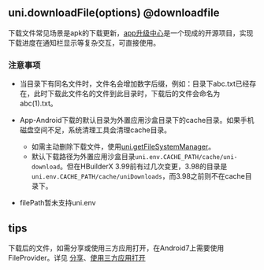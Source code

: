 ## uni.downloadFile(options) @downloadfile

<!-- UTSAPIJSON.downloadFile.description -->

下载文件常见场景是apk的下载更新，[app升级中心](https://doc.dcloud.net.cn/uniCloud/upgrade-center.html)是一个现成的开源项目，实现下载进度在通知栏显示等复杂交互，可直接使用。

<!-- UTSAPIJSON.downloadFile.param -->

### 注意事项

* 当目录下有同名文件时，文件名会增加数字后缀，例如：目录下abc.txt已经存在，此时下载此文件名的文件到此目录时，下载后的文件会命名为abc(1).txt。
* App-Android下载的默认目录为外置应用沙盒目录下的cache目录。如果手机磁盘空间不足，系统清理工具会清理cache目录。
	+ 如需主动删除下载文件，使用[uni.getFileSystemManager](get-file-system-manager.md)。
	+ 默认下载路径为外置应用沙盒目录`uni.env.CACHE_PATH/cache/uni-download`。但在HBuilderX 3.99前有过几次变更，3.98的目录是`uni.env.CACHE_PATH/cache/uniDownloads`，而3.98之前则不在cache目录下。

* filePath暂未支持uni.env

<!-- UTSAPIJSON.downloadFile.returnValue -->

<!-- UTSAPIJSON.downloadFile.example -->

<!-- UTSAPIJSON.downloadFile.compatibility -->

<!-- UTSAPIJSON.downloadFile.tutorial -->

<!-- UTSAPIJSON.download-file.example -->

<!-- UTSAPIJSON.general_type.name -->

<!-- UTSAPIJSON.general_type.param -->

## tips
下载后的文件，如需分享或使用三方应用打开，在Android7上需要使用FileProvider。详见 [分享](https://gitcode.net/dcloud/hello-uni-app-x/-/blob/dev/pages/template/share/share.uvue)、[使用三方应用打开](https://gitcode.net/dcloud/hello-uts/-/blob/dev/uni_modules/uts-nativepage/utssdk/app-android/index.uts)
